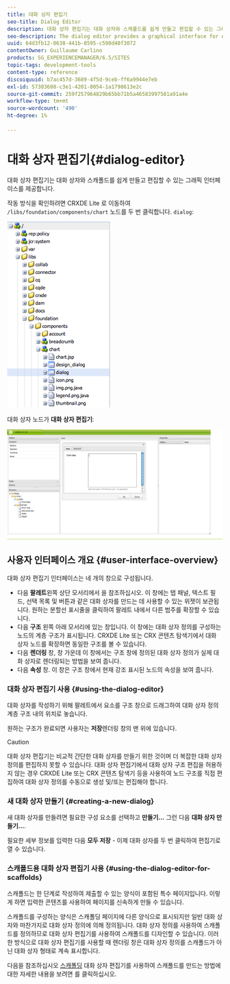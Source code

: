 ```yaml
---
title: 대화 상자 편집기
seo-title: Dialog Editor
description: 대화 상자 편집기는 대화 상자와 스캐폴드를 쉽게 만들고 편집할 수 있는 그래픽 인터페이스를 제공합니다
seo-description: The dialog editor provides a graphical interface for easily creating and editing dialog boxes and scaffolds
uuid: 64d3fb12-8638-441b-8595-c590d48f3072
contentOwner: Guillaume Carlino
products: SG_EXPERIENCEMANAGER/6.5/SITES
topic-tags: development-tools
content-type: reference
discoiquuid: b7ac457d-3689-4f5d-9ceb-ff6a9944e7eb
exl-id: 57303608-c3e1-4201-8054-1a1798613e2c
source-git-commit: 259f257964829b65bb71b5a46583997581a91a4e
workflow-type: tm+mt
source-wordcount: '490'
ht-degree: 1%

---
```


# 대화 상자 편집기{#dialog-editor}

대화 상자 편집기는 대화 상자와 스캐폴드를 쉽게 만들고 편집할 수 있는 그래픽 인터페이스를 제공합니다.

작동 방식을 확인하려면 CRXDE Lite 로 이동하여 `/libs/foundation/components/chart` 노드를 두 번 클릭합니다. `dialog`:

![chlimage_1-247](assets/chlimage_1-247.png)

대화 상자 노드가 **대화 상자 편집기**:

![screen_shot_2012-02-01at25033pm](assets/screen_shot_2012-02-01at25033pm.png)

## 사용자 인터페이스 개요 {#user-interface-overview}

대화 상자 편집기 인터페이스는 네 개의 창으로 구성됩니다.

* 다음 **팔레트**&#x200B;왼쪽 상단 모서리에서 을 참조하십시오. 이 창에는 탭 패널, 텍스트 필드, 선택 목록 및 버튼과 같은 대화 상자를 만드는 데 사용할 수 있는 위젯이 보관됩니다. 원하는 분할선 표시줄을 클릭하여 팔레트 내에서 다른 범주를 확장할 수 있습니다.
* 다음 **구조** 왼쪽 아래 모서리에 있는 창입니다. 이 창에는 대화 상자 정의를 구성하는 노드의 계층 구조가 표시됩니다. CRXDE Lite 또는 CRX 콘텐츠 탐색기에서 대화 상자 노드를 확장하면 동일한 구조를 볼 수 있습니다.
* 다음 **렌더링** 창, 창 가운데 이 창에서는 구조 창에 정의된 대화 상자 정의가 실제 대화 상자로 렌더링되는 방법을 보여 줍니다.
* 다음 **속성** 창. 이 창은 구조 창에서 현재 강조 표시된 노드의 속성을 보여 줍니다.

### 대화 상자 편집기 사용 {#using-the-dialog-editor}

대화 상자를 작성하기 위해 팔레트에서 요소를 구조 창으로 드래그하여 대화 상자 정의 계층 구조 내의 위치로 놓습니다.

원하는 구조가 완료되면 사용자는 **저장**&#x200B;렌더링 창의 맨 위에 있습니다.

>[!CAUTION]
>
>대화 상자 편집기는 비교적 간단한 대화 상자를 만들기 위한 것이며 더 복잡한 대화 상자 정의를 편집하지 못할 수 있습니다. 대화 상자 편집기에서 대화 상자 구조 편집을 허용하지 않는 경우 CRXDE Lite 또는 CRX 콘텐츠 탐색기 등을 사용하여 노드 구조를 직접 편집하여 대화 상자 정의를 수동으로 생성 및/또는 편집해야 합니다.

### 새 대화 상자 만들기 {#creating-a-new-dialog}

새 대화 상자를 만들려면 필요한 구성 요소를 선택하고 **만들기...** 그런 다음 **대화 상자 만들기...**.

필요한 세부 정보를 입력한 다음 **모두 저장** - 이제 대화 상자를 두 번 클릭하여 편집기로 열 수 있습니다.

### 스캐폴드용 대화 상자 편집기 사용 {#using-the-dialog-editor-for-scaffolds}

스캐폴드는 한 단계로 작성하여 제출할 수 있는 양식이 포함된 특수 페이지입니다. 이렇게 하면 입력한 콘텐츠를 사용하여 페이지를 신속하게 만들 수 있습니다.

스캐폴드를 구성하는 양식은 스캐폴딩 페이지에 다른 양식으로 표시되지만 일반 대화 상자와 마찬가지로 대화 상자 정의에 의해 정의됩니다. 대화 상자 정의를 사용하여 스캐폴드를 정의하므로 대화 상자 편집기를 사용하여 스캐폴드를 디자인할 수 있습니다. 이러한 방식으로 대화 상자 편집기를 사용할 때 렌더링 창은 대화 상자 정의를 스캐폴드가 아닌 대화 상자 형태로 계속 표시합니다.

다음을 참조하십시오 [스캐폴딩](/help/sites-authoring/scaffolding.md) 대화 상자 편집기를 사용하여 스캐폴드를 만드는 방법에 대한 자세한 내용을 보려면 를 클릭하십시오.
